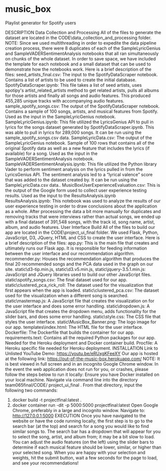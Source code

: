 # music_box
Playlist generator for Spotify users

DESCRIPTION
Data Collection and Processing
All of the files to generate the dataset are located in the CODE\data_collection_and_processing folder. 
NOTE: Since we used multithreading in order to expedite the data pipeline creation process, there were 8 duplicates of each of the SampleLyricGenius and SampleVADERSentimentAnalysis notebooks that all ran simultaneously on chunks of the whole dataset. In order to save space, we have included the template for each notebook and a small dataset that can be used to demonstrate how the notebooks work. 
Here is a brief description of the files:
seed_artists_final.csv: The input to the SpotifyDataScraper notebook. Contains a list of artists to be used to create the initial database. 
SpotifyDataScraper.ipynb: This file takes a list of seed artists, uses spotipy's artist_related_artists method to get related artists, pulls all albums for those artists and finally all songs and audio features. This produced 455,285 unique tracks with accompanying audio features. 
sample_spotify_songs.csv: The output of the SpotifyDataScraper notebook. Contains a sample of 100 songs, artists, and musical features from Spotify. Used as the input in the SampleLyricGenius notebook.
SampleLyricGenius.ipynb: This file utilized the LyricsGenius API to pull in lyrics for the songs dataset generated by SpotifyDataScraper.ipynb. This was able to pull in lyrics for 289,000 songs. It can be run using the sample_spotify_songs.csv data.
SampleLyricData.csv: The output of the SampleLyricGenius notebook. Sample of 100 rows that contains all of the original Spotify data as well as a new feature that includes the lyrics (if available) for a song. Used as the input in the SampleVADERSentimentAnalysis notebook.
SampleVADERSentimentAnalysis.ipynb: This file utilized the Python library Vader to perform sentiment analysis on the lyrics pulled in from the LyricsGenius API. The sentiment analysis led to a “lyrical valence” score that was added to the dataset created by. It can be run using the SampleLyricData.csv data..
MusicBoxUserExperienceEvaluation.csv: This is the output of the Google form used to collect user experience testing results. Used as the input to the ResultsAnalysis.ipynb
ResultsAnalysis.ipynb: This notebook was used to analyze the results of our user experience testing in order to draw conclusions about the application as a whole.
After processing the data a bit more manually for duplicates and removing tracks that were interviews rather than actual songs, we ended up with a final dataset of 391,548 songs, with the track id, song name, artist, album, and audio features.
User Interface Build
All of the files to build our app are located in the CODE\project_ui_final folder. We used Flask, Python, JavaScript, D3, JQuery, HTML and CSS to create the user interface. Here is a brief description of the files:
app.py: This is the main file that creates and ultimately runs our Flask app. It is responsible for feeding information between the user interface and our recommendation algorithm.
recommender.py: Houses the recommendation algorithm that produces the final 20 recommended songs and the PCA data used in the graph on our site.
static\d3-tip.min.js, static\d3.v5.min.js, static\jquery-3.5.1.min.js: JavaScript and JQuery libraries used to build our other JavaScript files.
static\spotify_songs.csv: The final dataset used for our app.
static\clustered_pca_rick_roll: The dataset used for the visualization that first appears when the app is loaded.
static\clustered_pca.csv: The dataset used for the visualization when a different song is searched.
static\mastermap.js: A JavaScript file that creates the visualization on for the user interface and does some error handling.
static\dropdown.js: A JavaScript file that creates the dropdown menu, adds functionality for the slider bars, and does some error handling.
static\style.css: The CSS file that styles the user interface.
static\MusicBox_Banner.png: The logo image for our app.
templates\index.html: The HTML file for the user interface.
Dockerfile: The Dockerfile that builds the container for our app.
requirements.text: Contains all the required Python packages for our app. Needed for the Heroku deployment and Docker container build.
Procfile: A Heroku specific file needed for Heroku deployment.
INSTALLATION
Link to Unlisted YouTube Demo: https://youtu.be/eRUxgKFeeXY 
Our app is hosted at the following link: https://out-of-the-music-box.herokuapp.com/
NOTE: It is best viewed in full screen and in an incognito Google Chrome window.
In the event the web application does not run for you, or crashes, please follow the steps below to run it locally:
Ensure you have Docker installed on your local machine.
Navigate via command line into the directory team065final/CODE/ project_ui_final .
From that directory, input the following two commands:
1. docker build -t projectfinal:latest .
2. docker container run -dit -p 5000:5000 projectfinal:latest
Open Google Chrome, preferably in a large and incognito window.
Navigate to: http://127.0.0.1:5000
EXECUTION
Once you have navigated to the website or have the code running locally, the first step is to go to the search bar (at the top) and search for a song you would like to find similar songs to. The search bar has a dropdown that will appear for you to select the song, artist, and album from; it may be a bit slow to load. You can adjust the audio features (on the left) using the slider bars to determine if each musical feature should be lower, similar, or higher than your selected song. When you are happy with your selection and weights, hit the submit button, wait a few seconds for the page to load, and see your recommendations!

